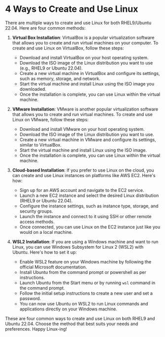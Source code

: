# 4 Ways to Create and Use Linux

There are multiple ways to create and use Linux for both RHEL9/Ubuntu 22.04. Here are four common methods:

1. **Virtual Box Installation**: VirtualBox is a popular virtualization software that allows you to create and run virtual machines on your computer. To create and use Linux on VirtualBox, follow these steps:
    - Download and install VirtualBox on your host operating system.
    - Download the ISO image of the Linux distribution you want to use (e.g., RHEL9 or Ubuntu 22.04).
    - Create a new virtual machine in VirtualBox and configure its settings, such as memory, storage, and network.
    - Start the virtual machine and install Linux using the ISO image you downloaded.
    - Once the installation is complete, you can use Linux within the virtual machine.

2. **VMware Installation**: VMware is another popular virtualization software that allows you to create and run virtual machines. To create and use Linux on VMware, follow these steps:
    - Download and install VMware on your host operating system.
    - Download the ISO image of the Linux distribution you want to use.
    - Create a new virtual machine in VMware and configure its settings, similar to VirtualBox.
    - Start the virtual machine and install Linux using the ISO image.
    - Once the installation is complete, you can use Linux within the virtual machine.

3. **Cloud-based Installation**: If you prefer to use Linux on the cloud, you can create and use Linux instances on platforms like AWS EC2. Here's how:
    - Sign up for an AWS account and navigate to the EC2 service.
    - Launch a new EC2 instance and select the desired Linux distribution (RHEL9 or Ubuntu 22.04).
    - Configure the instance settings, such as instance type, storage, and security groups.
    - Launch the instance and connect to it using SSH or other remote access methods.
    - Once connected, you can use Linux on the EC2 instance just like you would on a local machine.

4. **WSL2 Installation**: If you are using a Windows machine and want to run Linux, you can use Windows Subsystem for Linux 2 (WSL2) with Ubuntu. Here's how to set it up:
    - Enable WSL2 feature on your Windows machine by following the official Microsoft documentation.
    - Install Ubuntu from the command prompt or powershell as per instructions.
    - Launch Ubuntu from the Start menu or by running `wsl` command in the command prompt.
    - Follow the initial setup instructions to create a new user and set a password.
    - You can now use Ubuntu on WSL2 to run Linux commands and applications directly on your Windows machine.


These are four common ways to create and use Linux on both RHEL9 and Ubuntu 22.04. Choose the method that best suits your needs and preferences. Happy Linux-ing!

